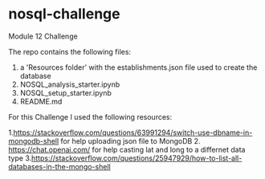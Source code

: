 # nosql-challenge
Module 12 Challenge

The repo contains the following files:
1. a 'Resources folder' with the establishments.json file used to create the database
2. NOSQL_analysis_starter.ipynb
3. NOSQL_setup_starter.ipynb
4. README.md


For this Challenge I used the following resources:

1.https://stackoverflow.com/questions/63991294/switch-use-dbname-in-mongodb-shell for help uploading json file to MongoDB
2. https://chat.openai.com/ for help casting lat and long to a differnet data type
3.https://stackoverflow.com/questions/25947929/how-to-list-all-databases-in-the-mongo-shell
